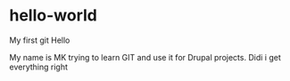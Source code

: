 # hello-world
My first git
Hello 

My name is MK trying to learn GIT and use it for Drupal projects.
Didi i get everything right
